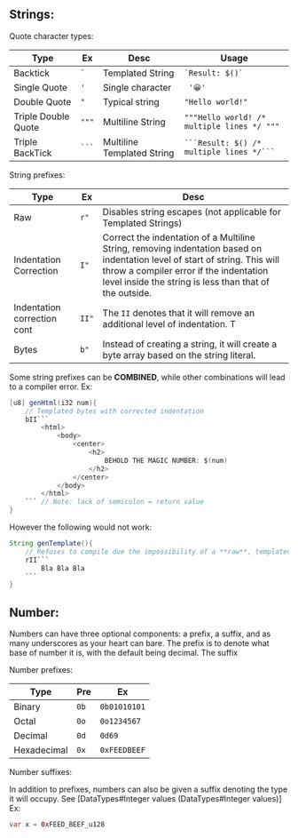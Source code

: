 
## Strings:

Quote character types:

| Type                | Ex            | Desc                       | Usage                                              |
| ------------------- | ------------- | -------------------------- | -------------------------------------------------- |
| Backtick            | ``` ` ```     | Templated String           | ``` `Result: $()` ```                              |
| Single Quote        | ``` ' ```     | Single character           | ``` '😀'```                                        |
| Double Quote        | ``` " ```     | Typical string             | ```"Hello world!"```                               |
| Triple Double Quote | ``` """ ```   | Multiline String           | ```"""Hello world! /* multiple lines */ """```     |
| Triple BackTick     | ``` `​`​` ``` | Multiline Templated String | ``` `​`​`Result: $() /* multiple lines */`​`​` ``` |

String prefixes:


| Type                        | Ex          | Desc                                                                                                                                                                                                                             |
| --------------------------- | ----------- | -------------------------------------------------------------------------------------------------------------------------------------------------------------------------------------------------------------------------------- |
| Raw                         | ``` r" ```  | Disables string escapes (not applicable for Templated Strings)                                                                                                                                                                   |
| Indentation Correction      | ``` I" ```  | Correct the indentation of a Multiline String, removing indentation based on indentation level of start of string. This will throw a compiler error if the indentation level inside the string is less than that of the outside. |
| Indentation correction cont | ``` II" ``` | The ```II``` denotes that it will remove an additional level of indentation. T                                                                                                                                                   |
| Bytes                       | ``` b" ```  | Instead of creating a string, it will create a byte array based on the string literal.                                                                                                                                           |


Some string prefixes can be **COMBINED**,  while other combinations will lead to a compiler error. Ex:
```java
[u8] genHtml(i32 num){
    // Templated bytes with corrected indentation
    bII`​`​`
	    <html>
	        <body>
	            <center>
	                <h2>
	                    BEHOLD THE MAGIC NUMBER: $(num)
	                </h2>
	            </center>
			</body>
        </html>
    `​`​` // Note: lack of semicolon = return value
}
```

However the following would not work:
```java
String genTemplate(){
	// Refuses to compile due the impossibility of a **raw**, templated, and indentation corrected string. 
	rII`​`​`
		Bla Bla Bla
	`​`​`
}
```

## Number:
Numbers can have three optional components: a prefix, a suffix, and as many underscores as your heart can bare. The prefix is to denote what base of number it is, with the default being decimal.  The suffix 

Number prefixes: 

| Type        | Pre      | Ex                 |
| ----------- | -------- | ------------------ |
| Binary      | ```0b``` | ```0b01010101```   |
| Octal       | ```0o``` | ```0o1234567```    |
| Decimal     | ```0d``` | ```0d69```         |
| Hexadecimal | ```0x``` | ``` 0xFEEDBEEF ``` |

Number suffixes:

In addition to prefixes, numbers can also be given a suffix denoting the type it will occupy.  See [DataTypes#Integer values (DataTypes#Integer values)]
Ex:
```java
var x = 0xFEED_BEEF_u128
```
